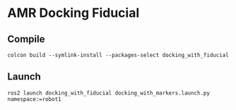 # AMR Docking Fiducial

## Compile

```
colcon build --symlink-install --packages-select docking_with_fiducial
```

## Launch

```
ros2 launch docking_with_fiducial docking_with_markers.launch.py namespace:=robot1
```
